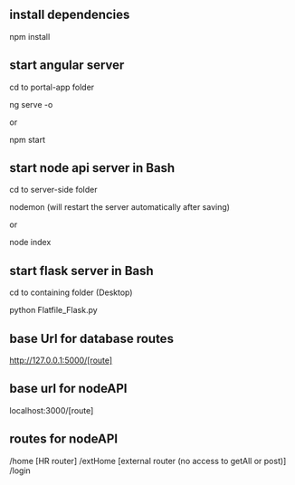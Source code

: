 ## install dependencies
npm install

## start angular server
cd to portal-app folder

ng serve -o

or 

npm start

## start node api server in Bash
cd to server-side folder

nodemon (will restart the server automatically after saving)

or

node index

## start flask server in Bash

cd to containing folder (Desktop)

python Flatfile_Flask.py

## base Url for database routes

http://127.0.0.1:5000/[route]

## base url for nodeAPI

localhost:3000/[route]

## routes for nodeAPI

/home [HR router]
/extHome [external router (no access to getAll or post)]
/login 